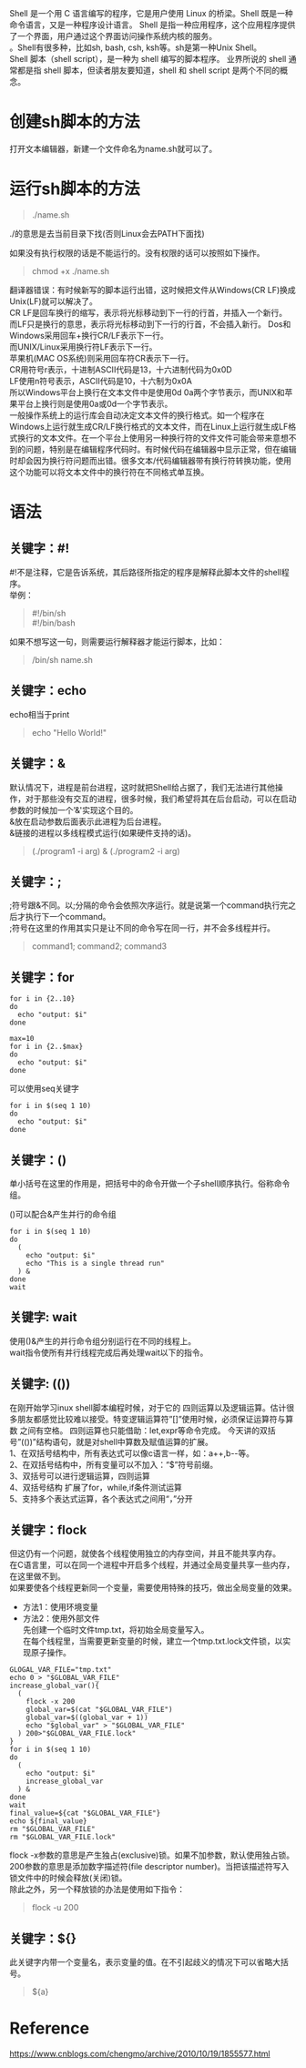 Shell 是一个用 C 语言编写的程序，它是用户使用 Linux 的桥梁。Shell 既是一种命令语言，又是一种程序设计语言。 Shell 是指一种应用程序，这个应用程序提供了一个界面，用户通过这个界面访问操作系统内核的服务。  
。Shell有很多种，比如sh, bash, csh, ksh等。sh是第一种Unix Shell。  
Shell 脚本（shell script），是一种为 shell 编写的脚本程序。 业界所说的 shell 通常都是指 shell 脚本，但读者朋友要知道，shell 和 shell script 是两个不同的概念。  

# 创建sh脚本的方法
打开文本编辑器，新建一个文件命名为name.sh就可以了。  

# 运行sh脚本的方法
> ./name.sh  

./的意思是去当前目录下找(否则Linux会去PATH下面找)  

如果没有执行权限的话是不能运行的。没有权限的话可以按照如下操作。  
> chmod +x ./name.sh  

翻译器错误：有时候新写的脚本运行出错，这时候把文件从Windows(CR LF)换成Unix(LF)就可以解决了。  
CR LF是回车换行的缩写，表示将光标移动到下一行的行首，并插入一个新行。 而LF只是换行的意思，表示将光标移动到下一行的行首，不会插入新行。
Dos和Windows采用回车+换行CR/LF表示下一行。  
而UNIX/Linux采用换行符LF表示下一行。  
苹果机(MAC OS系统)则采用回车符CR表示下一行。  
CR用符号r表示，十进制ASCII代码是13，十六进制代码为0x0D  
LF使用n符号表示，ASCII代码是10，十六制为0x0A  
所以Windows平台上换行在文本文件中是使用0d 0a两个字节表示，而UNIX和苹果平台上换行则是使用0a或0d一个字节表示。  
一般操作系统上的运行库会自动决定文本文件的换行格式。如一个程序在Windows上运行就生成CR/LF换行格式的文本文件，而在Linux上运行就生成LF格式换行的文本文件。在一个平台上使用另一种换行符的文件文件可能会带来意想不到的问题，特别是在编辑程序代码时。有时候代码在编辑器中显示正常，但在编辑时却会因为换行符问题而出错。很多文本/代码编辑器带有换行符转换功能，使用这个功能可以将文本文件中的换行符在不同格式单互换。  


# 语法
## 关键字：#!  
#!不是注释，它是告诉系统，其后路径所指定的程序是解释此脚本文件的shell程序。  
举例：  
> #!/bin/sh  
> #!/bin/bash  

如果不想写这一句，则需要运行解释器才能运行脚本，比如：  
> /bin/sh name.sh  

## 关键字：echo
echo相当于print  
> echo "Hello World!"  

## 关键字：&
默认情况下，进程是前台进程，这时就把Shell给占据了，我们无法进行其他操作，对于那些没有交互的进程，很多时候，我们希望将其在后台启动，可以在启动参数的时候加一个’&'实现这个目的。  
&放在启动参数后面表示此进程为后台进程。  
&链接的进程以多线程模式运行(如果硬件支持的话)。  
> (./program1 -i arg) & (./program2 -i arg)


## 关键字：;
;符号跟&不同。以;分隔的命令会依照次序运行。就是说第一个command执行完之后才执行下一个command。  
;符号在这里的作用其实只是让不同的命令写在同一行，并不会多线程并行。  
> command1; command2; command3  

## 关键字：for
```
for i in {2..10}
do
  echo "output: $i"
done
```
```
max=10
for i in {2..$max}
do
  echo "output: $i"
done
```
可以使用seq关键字  
```
for i in $(seq 1 10)
do
  echo "output: $i"
done
```


## 关键字：()
单小括号在这里的作用是，把括号中的命令开做一个子shell顺序执行。俗称命令组。  

()可以配合&产生并行的命令组  
```
for i in $(seq 1 10)
do
  (
    echo "output: $i"
    echo "This is a single thread run"
  ) &
done
wait
```


## 关键字: wait
使用()&产生的并行命令组分别运行在不同的线程上。  
wait指令使所有并行线程完成后再处理wait以下的指令。  


## 关键字: (())
在刚开始学习inux shell脚本编程时候，对于它的 四则运算以及逻辑运算。估计很多朋友都感觉比较难以接受。特变逻辑运算符”[]”使用时候，必须保证运算符与算数 之间有空格。 四则运算也只能借助：let,expr等命令完成。 今天讲的双括号”(())”结构语句，就是对shell中算数及赋值运算的扩展。  
1、在双括号结构中，所有表达式可以像c语言一样，如：a++,b--等。  
2、在双括号结构中，所有变量可以不加入：“$”符号前缀。  
3、双括号可以进行逻辑运算，四则运算  
4、双括号结构 扩展了for，while,if条件测试运算  
5、支持多个表达式运算，各个表达式之间用“，”分开  


## 关键字：flock
但这仍有一个问题，就使各个线程使用独立的内存空间，并且不能共享内存。  
在C语言里，可以在同一个进程中开启多个线程，并通过全局变量共享一些内存，在这里做不到。  
如果要使各个线程更新同一个变量，需要使用特殊的技巧，做出全局变量的效果。
- 方法1：使用环境变量  
- 方法2：使用外部文件  
先创建一个临时文件tmp.txt，将初始全局变量写入。  
在每个线程里，当需要更新变量的时候，建立一个tmp.txt.lock文件锁，以实现原子操作。  
```
GLOGAL_VAR_FILE="tmp.txt"
echo 0 > "$GLOBAL_VAR_FILE"
increase_global_var(){
  (
    flock -x 200
    global_var=$(cat "$GLOBAL_VAR_FILE")
    global_var=$((global_var + 1))
    echo "$global_var" > "$GLOBAL_VAR_FILE"
  ) 200>"$GLOBAL_VAR_FILE.lock"
}
for i in $(seq 1 10)
do
  (
    echo "output: $i"
    increase_global_var
  ) &
done
wait
final_value=${cat "$GLOBAL_VAR_FILE"}
echo ${final_value}
rm "$GLOBAL_VAR_FILE"
rm "$GLOBAL_VAR_FILE.lock"
```
flock -x参数的意思是产生独占(exclusive)锁。如果不加参数，默认使用独占锁。  
200参数的意思是添加数字描述符(file descriptor number)。当把该描述符写入锁文件中的时候会释放(关闭)锁。  
除此之外，另一个释放锁的办法是使用如下指令：  
> flock -u 200


## 关键字：${}
此关键字内带一个变量名，表示变量的值。在不引起歧义的情况下可以省略大括号。  
> ${a}  

# Reference
https://www.cnblogs.com/chengmo/archive/2010/10/19/1855577.html  


